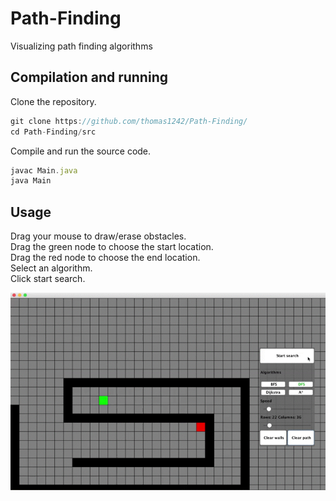 # Path-Finding
<!--A tool for visualizing path finding algorithms-->
Visualizing path finding algorithms

## Compilation and running

Clone the repository. 

```javascript
git clone https://github.com/thomas1242/Path-Finding/
cd Path-Finding/src 
```

Compile and run the source code.

```javascript
javac Main.java 
java Main 
```

## Usage

Drag your mouse to draw/erase obstacles. <br>
Drag the green node to choose the start location. <br>
Drag the red node to choose the end location.  <br>
Select an algorithm. <br>
Click start search. <br>


![lucky DFS](/images/lucky_DFS.gif)




